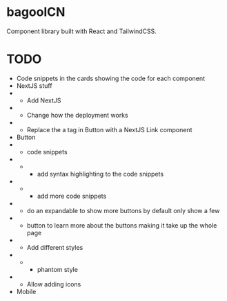 # bagoolCN

Component library built with React and TailwindCSS.

# TODO

- Code snippets in the cards showing the code for each component
- NextJS stuff
- - Add NextJS
- - Change how the deployment works
- - Replace the a tag in Button with a NextJS Link component
- Button
- - code snippets
- - - add syntax highlighting to the code snippets
- - - add more code snippets
- - do an expandable to show more buttons by default only show a few
- - button to learn more about the buttons making it take up the whole page
- - Add different styles
- - - phantom style
- - Allow adding icons
- Mobile
